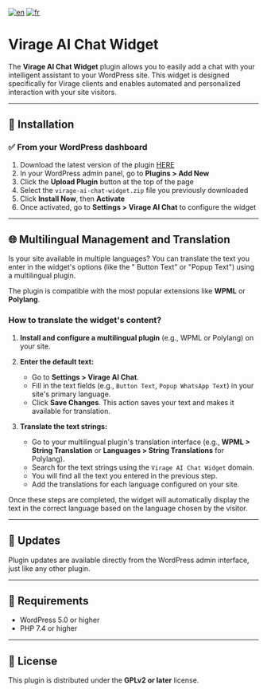 [![en](https://img.shields.io/badge/lang-en-red.svg)](https://github.com/Virage-AI/virage-ai-chat-widget/blob/main/README.md)
[![fr](https://img.shields.io/badge/lang-fr-blue.svg)](https://github.com/Virage-AI/virage-ai-chat-widget/blob/main/README.fr.md)

# Virage AI Chat Widget

The **Virage AI Chat Widget** plugin allows you to easily add a chat with your intelligent assistant to your WordPress
site. This widget is designed specifically for Virage clients and enables automated and personalized interaction with
your site visitors.

---

## 🔧 Installation

### ✅ From your WordPress dashboard

1. Download the latest version of the
   plugin [HERE](https://github.com/Virage-AI/virage-ai-chat-widget/archive/refs/heads/main.zip)
2. In your WordPress admin panel, go to **Plugins > Add New**
3. Click the **Upload Plugin** button at the top of the page
4. Select the `virage-ai-chat-widget.zip` file you previously downloaded
5. Click **Install Now**, then **Activate**
6. Once activated, go to **Settings > Virage AI Chat** to configure the widget

---

## 🌐 Multilingual Management and Translation

Is your site available in multiple languages? You can translate the text you enter in the widget's options (like the "
Button Text" or "Popup Text") using a multilingual plugin.

The plugin is compatible with the most popular extensions like **WPML** or **Polylang**.

### How to translate the widget's content?

1. **Install and configure a multilingual plugin** (e.g., WPML or Polylang) on your site.

2. **Enter the default text:**
    * Go to **Settings > Virage AI Chat**.
    * Fill in the text fields (e.g., `Button Text`, `Popup WhatsApp Text`) in your site's primary language.
    * Click **Save Changes**. This action saves your text and makes it available for translation.

3. **Translate the text strings:**
    * Go to your multilingual plugin's translation interface (e.g., **WPML > String Translation** or **Languages >
      String Translations** for Polylang).
    * Search for the text strings using the `Virage AI Chat Widget` domain.
    * You will find all the text you entered in the previous step.
    * Add the translations for each language configured on your site.

Once these steps are completed, the widget will automatically display the text in the correct language based on the
language chosen by the visitor.

---

## 🔄 Updates

Plugin updates are available directly from the WordPress admin interface, just like any other plugin.

---

## 🧩 Requirements

- WordPress 5.0 or higher
- PHP 7.4 or higher

---

## 📘 License

This plugin is distributed under the **GPLv2 or later** license.
